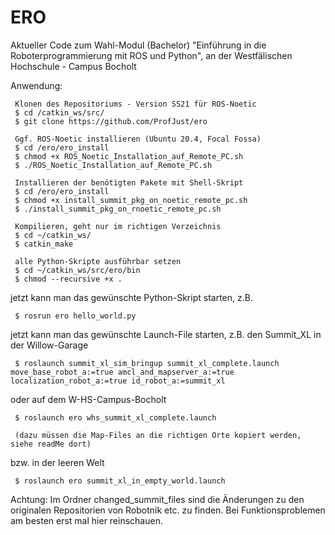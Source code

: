 # ERO
Aktueller Code zum Wahl-Modul (Bachelor) "Einführung in die Roboterprogrammierung mit ROS und Python", an der Westfälischen Hochschule - Campus Bocholt 

Anwendung:

     Klonen des Repositoriums - Version SS21 für ROS-Noetic
     $ cd /catkin_ws/src/
     $ git clone https://github.com/ProfJust/ero

     Ggf. ROS-Noetic installieren (Ubuntu 20.4, Focal Fossa)
     $ cd /ero/ero_install
     $ chmod +x ROS_Noetic_Installation_auf_Remote_PC.sh
     $ ./ROS_Noetic_Installation_auf_Remote_PC.sh
     
     Installieren der benötigten Pakete mit Shell-Skript
     $ cd /ero/ero_install
     $ chmod +x install_summit_pkg_on_noetic_remote_pc.sh
     $ ./install_summit_pkg_on_rnoetic_remote_pc.sh

     Kompilieren, geht nur im richtigen Verzeichnis
     $ cd ~/catkin_ws/
     $ catkin_make
     
     alle Python-Skripte ausführbar setzen 
     $ cd ~/catkin_ws/src/ero/bin
     $ chmod --recursive +x .
     

jetzt kann man das gewünschte Python-Skript starten, z.B. 

     $ rosrun ero hello_world.py
     

jetzt kann man das gewünschte Launch-File starten, z.B. 
den Summit_XL in der Willow-Garage
     
     $ roslaunch summit_xl_sim_bringup summit_xl_complete.launch move_base_robot_a:=true amcl_and_mapserver_a:=true localization_robot_a:=true id_robot_a:=summit_xl

oder auf dem W-HS-Campus-Bocholt 

     $ roslaunch ero whs_summit_xl_complete.launch

     (dazu müssen die Map-Files an die richtigen Orte kopiert werden, siehe readMe dort)

bzw. in der leeren Welt 

     $ roslaunch ero summit_xl_in_empty_world.launch 

Achtung: Im Ordner changed_summit_files sind die Änderungen zu den originalen Repositorien von Robotnik etc. zu finden. Bei Funktionsproblemen am besten erst mal hier reinschauen.

